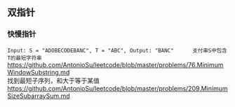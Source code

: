 ## 双指针
### 快慢指针  
`Input: S = "ADOBECODEBANC", T = "ABC", Output: "BANC"      支付串S中包含T的最短字符串`
https://github.com/AntonioSu/leetcode/blob/master/problems/76.MinimumWindowSubstring.md  
找到最短子序列，和大于等于某值  
https://github.com/AntonioSu/leetcode/blob/master/problems/209.MinimumSizeSubarraySum.md